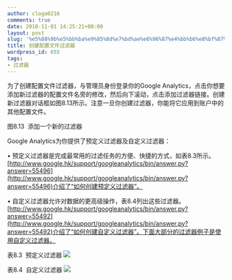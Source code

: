 ```yaml
---
author: cloga0216
comments: true
date: 2010-11-01 14:25:21+00:00
layout: post
slug: '%e5%88%9b%e5%bb%ba%e9%85%8d%e7%bd%ae%e6%96%87%e4%bb%b6%e8%bf%87%e6%bb%a4%e5%99%a8'
title: 创建配置文件过滤器
wordpress_id: 655
tags:
- 过滤器
---
```


为了创建配置文件过滤器，与管理员身份登录你的Google Analytics，点击你想要添加新过滤器的配置文件名旁的修改，然后向下滚动，点击添加过滤器链接。创建新过滤器对话框如图8.13所示。注意一旦你创建过滤器，你能将它应用到账户中的其他配置文件。


图8.13  添加一个新的过滤器

Google Analytics为你提供了预定义过滤器及自定义过滤器：

• 预定义过滤器是完成最常用的过滤任务的方便、快捷的方式，如表8.3所示。[http://www.google.hk/support/googleanalytics/bin/answer.py?answer=55496](http://www.google.hk/support/googleanalytics/bin/answer.py?answer=55496)介绍了“如何创建预定义过滤器”。

• 自定义过滤器允许对数据的更高级操作，表8.4列出这些过滤器。[http://www.google.hk/support/googleanalytics/bin/answer.py?answer=55492](http://www.google.hk/support/googleanalytics/bin/answer.py?answer=55492)介绍了“如何创建自定义过滤器”。下面大部分的过滤器例子是使用自定义过滤器。
<!-- more -->

表8.3  预定义过滤器
[![](http://www.cloga.info/wp-content/uploads/2010/11/8.3.bmp)](http://www.cloga.info/wp-content/uploads/2010/11/8.3.bmp)


表8.4  自定义过滤器
[![](http://www.cloga.info/wp-content/uploads/2010/11/8.4.bmp)](http://www.cloga.info/wp-content/uploads/2010/11/8.4.bmp)
